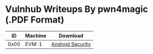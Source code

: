 # Vulnhub Writeups By pwn4magic (.PDF Format)

ID | Machine | Download
---- | ---- | ----
0x00 | EVM: 1 | [Android Security](https://github.com/ashishb/android-security-awesome)
